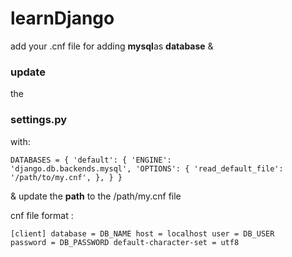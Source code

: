 # learnDjango

add your .cnf file for adding <b>mysql</b>as <b>database</b> 
& <h3>update</h3> the <h3>settings.py</h3> with:

<code>DATABASES = {
    'default': {
        'ENGINE': 'django.db.backends.mysql',
        'OPTIONS': {
            'read_default_file': '/path/to/my.cnf',
        },
    }
}</code>

& update the <b>path</b> to the /path/my.cnf file

cnf file format :

<code>[client]
database = DB_NAME
host = localhost
user = DB_USER
password = DB_PASSWORD
default-character-set = utf8</code>
